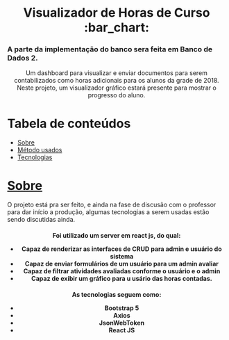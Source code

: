 <h1 align="center">Visualizador de Horas de Curso :bar_chart:</h1>
<h3>A parte da implementação do banco sera feita em Banco de Dados 2.</h3>
<p align="center">Um dashboard para visualizar e enviar documentos para serem contabilizados como horas adicionais para os alunos da grade de 2018. Neste projeto, um visualizador gráfico estará presente para mostrar o progresso do aluno.</p>

Tabela de conteúdos
=================
<!--ts-->
   * [Sobre](#about)
   * [Método usados](#used)
   * [Tecnologias](#tech)
<!--te-->
<h1 id="about"><a href="#about">Sobre</a></h1>
<p>O projeto está pra ser feito, e ainda na fase de discusão com o professor para dar início a produção, algumas tecnologias a serem usadas estão sendo discutidas ainda.<p>
<h4 align="center"> 
	<p id="used">Foi utilizado um server em react js, do qual: </p>
   <ul>
      <li>Capaz de renderizar as interfaces de CRUD para admin e usuário do sistema</li>
      <li>Capaz de enviar formulários de um usuário para um admin avaliar</li>
      <li>Capaz de filtrar atividades avaliadas conforme o usuário e o admin</li>
      <li>Capaz de exibir um gráfico para u usário das horas contadas.</li>
   </ul>
</h4>
<h4 align="center"> 
	<p id="tech">As tecnologias seguem como: </p>
   <ul>
      <li>Bootstrap 5</li>
      <li>Axios</li>
      <li>JsonWebToken</li>
      <li>React JS</li>
   </ul>
</h4>
